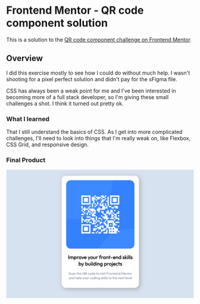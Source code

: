 # Frontend Mentor - QR code component solution

This is a solution to the [QR code component challenge on Frontend Mentor](https://www.frontendmentor.io/challenges/qr-code-component-iux_sIO_H).


## Overview

I did this exercise mostly to see how I could do without much help. I wasn't shooting for a pixel perfect solution and didn't pay for the sFigma file.

CSS has always been a weak point for me and I've been interested in becoming more of a full stack developer, so I'm giving these small challenges a shot. I think it turned out pretty ok.

### What I learned

That I still understand the basics of CSS. As I get into more complicated challenges, I'll need to look into things that I'm really weak on, like Flexbox, CSS Grid, and responsive design.

### Final Product
![Final Product](/complete/completeddesign.png)
